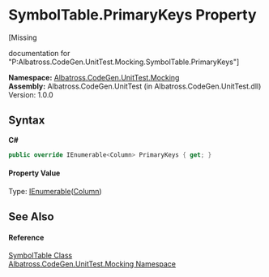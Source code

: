 # SymbolTable.PrimaryKeys Property 
 

\[Missing <summary> documentation for "P:Albatross.CodeGen.UnitTest.Mocking.SymbolTable.PrimaryKeys"\]

**Namespace:**&nbsp;<a href="2F2D61B8">Albatross.CodeGen.UnitTest.Mocking</a><br />**Assembly:**&nbsp;Albatross.CodeGen.UnitTest (in Albatross.CodeGen.UnitTest.dll) Version: 1.0.0

## Syntax

**C#**<br />
``` C#
public override IEnumerable<Column> PrimaryKeys { get; }
```


#### Property Value
Type: <a href="http://msdn2.microsoft.com/en-us/library/9eekhta0" target="_blank">IEnumerable</a>(<a href="9459F463">Column</a>)

## See Also


#### Reference
<a href="D01C8340">SymbolTable Class</a><br /><a href="2F2D61B8">Albatross.CodeGen.UnitTest.Mocking Namespace</a><br />